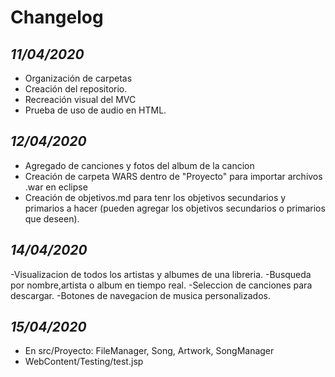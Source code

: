 Changelog
=========

*11/04/2020*
------------

- Organización de carpetas
- Creación del repositorio.
- Recreación visual del MVC
- Prueba de uso de audio en HTML.

*12/04/2020*
------------

- Agregado de canciones y fotos del album de la cancion
- Creación de carpeta WARS dentro de "Proyecto" para importar archivos .war en eclipse
- Creación de objetivos.md para tenr los objetivos secundarios y primarios a hacer (pueden agregar los objetivos secundarios o primarios que deseen).

*14/04/2020*
------------

-Visualizacion de todos los artistas y albumes de una libreria.
-Busqueda por nombre,artista o album en tiempo real.
-Seleccion de canciones para descargar.
-Botones de navegacion de musica personalizados.


*15/04/2020*
------------

- En src/Proyecto: FileManager, Song, Artwork, SongManager
- WebContent/Testing/test.jsp
